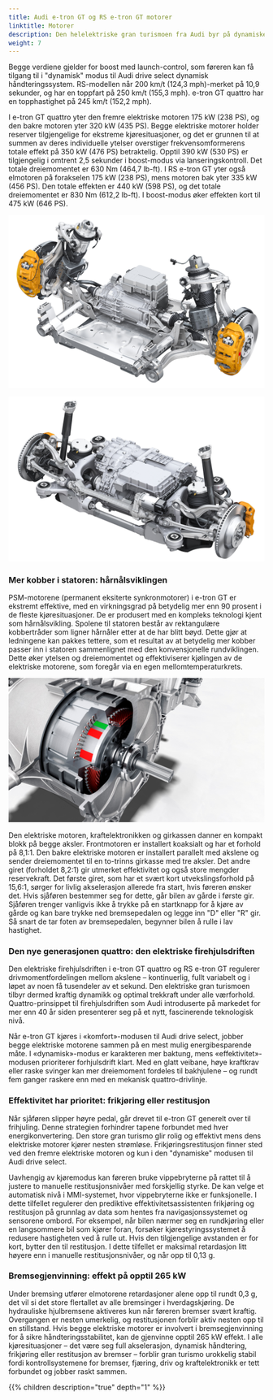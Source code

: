 ```yaml
---
title: Audi e-tron GT og RS e-tron GT motorer
linktitle: Motorer
description: Den helelektriske gran turismoen fra Audi byr på dynamiske kjøreegenskaper i begge modellvariantene. e-tron GT quattro akselererer fra 0 til 100 km/t (62,1 mph) på 4,1 sekunder; RS-modellen oppnår dette på bare 3,3 sekunder.
weight: 7
---
```

 
Begge verdiene gjelder for boost med launch-control, som føreren kan få tilgang til i "dynamisk" modus til Audi drive select dynamisk håndteringssystem. RS-modellen når 200 km/t (124,3 mph)-merket på 10,9 sekunder, og har en toppfart på 250 km/t (155,3 mph). e-tron GT quattro har en topphastighet på 245 km/t (152,2 mph).

I e-tron GT quattro yter den fremre elektriske motoren 175 kW (238 PS), og den bakre motoren yter 320 kW (435 PS). Begge elektriske motorer holder reserver tilgjengelige for ekstreme kjøresituasjoner, og det er grunnen til at summen av deres individuelle ytelser overstiger frekvensomformerens totale effekt på 350 kW (476 PS) betraktelig. Opptil 390 kW (530 PS) er tilgjengelig i omtrent 2,5 sekunder i boost-modus via lanseringskontroll. Det totale dreiemomentet er 630 Nm (464,7 lb-ft). I RS e-tron GT yter også elmotoren på forakselen 175 kW (238 PS), mens motoren bak yter 335 kW (456 PS). Den totale effekten er 440 kW (598 PS), og det totale dreiemomentet er 830 Nm (612,2 lb-ft). I boost-modus øker effekten kort til 475 kW (646 PS).

![Bakmotor](frontmotor_1.jpg "Elektrisk motor foran med fjæring")

![Bakmotor](rearmotor_1.jpg "Bakmotor med fjæring")

### Mer kobber i statoren: hårnålsviklingen

PSM-motorene (permanent eksiterte synkronmotorer) i e-tron GT er ekstremt effektive, med en virkningsgrad på betydelig mer enn 90 prosent i de fleste kjøresituasjoner. De er produsert med en kompleks teknologi kjent som hårnålsvikling. Spolene til statoren består av rektangulære kobbertråder som ligner hårnåler etter at de har blitt bøyd. Dette gjør at ledningene kan pakkes tettere, som et resultat av at betydelig mer kobber passer inn i statoren sammenlignet med den konvensjonelle rundviklingen. Dette øker ytelsen og dreiemomentet og effektiviserer kjølingen av de elektriske motorene, som foregår via en egen mellomtemperaturkrets.

![Bakmotor](rearmotor_3.jpg "Audi e-tron GT elektrisk motor med hårnålsvikling")

Den elektriske motoren, kraftelektronikken og girkassen danner en kompakt blokk på begge aksler. Frontmotoren er installert koaksialt og har et forhold på 8,1:1. Den bakre elektriske motoren er installert parallelt med akslene og sender dreiemomentet til en to-trinns girkasse med tre aksler. Det andre giret (forholdet 8,2:1) gir utmerket effektivitet og også store mengder reservekraft. Det første giret, som har et svært kort utvekslingsforhold på 15,6:1, sørger for livlig akselerasjon allerede fra start, hvis føreren ønsker det. Hvis sjåføren bestemmer seg for dette, går bilen av gårde i første gir. Sjåføren trenger vanligvis ikke å trykke på en startknapp for å kjøre av gårde og kan bare trykke ned bremsepedalen og legge inn "D" eller "R" gir. Så snart de tar foten av bremsepedalen, begynner bilen å rulle i lav hastighet.

### Den nye generasjonen quattro: den elektriske firehjulsdriften

Den elektriske firehjulsdriften i e-tron GT quattro og RS e-tron GT regulerer drivmomentfordelingen mellom akslene – kontinuerlig, fullt variabelt og i løpet av noen få tusendeler av et sekund. Den elektriske gran turismoen tilbyr dermed kraftig dynamikk og optimal trekkraft under alle værforhold. Quattro-prinsippet til firehjulsdriften som Audi introduserte på markedet for mer enn 40 år siden presenterer seg på et nytt, fascinerende teknologisk nivå.

Når e-tron GT kjøres i «komfort»-modusen til Audi drive select, jobber begge elektriske motorene sammen på en mest mulig energibesparende måte. I «dynamisk»-modus er karakteren mer baktung, mens «effektivitet»-modusen prioriterer forhjulsdrift klart. Med en glatt veibane, høye kraftkrav eller raske svinger kan mer dreiemoment fordeles til bakhjulene – og rundt fem ganger raskere enn med en mekanisk quattro-drivlinje.

### Effektivitet har prioritet: frikjøring eller restitusjon

Når sjåføren slipper høyre pedal, går drevet til e-tron GT generelt over til frihjuling. Denne strategien forhindrer tapene forbundet med hver energikonvertering. Den store gran turismo glir rolig og effektivt mens dens elektriske motorer kjører nesten strømløse. Frikjøringsrestitusjon finner sted ved den fremre elektriske motoren og kun i den "dynamiske" modusen til Audi drive select.

Uavhengig av kjøremodus kan føreren bruke vippebryterne på rattet til å justere to manuelle restitusjonsnivåer med forskjellig styrke. De kan velge et automatisk nivå i MMI-systemet, hvor vippebryterne ikke er funksjonelle. I dette tilfellet regulerer den prediktive effektivitetsassistenten frikjøring og restitusjon på grunnlag av data som hentes fra navigasjonssystemet og sensorene ombord. For eksempel, når bilen nærmer seg en rundkjøring eller en langsommere bil som kjører foran, forsøker kjørestyringssystemet å redusere hastigheten ved å rulle ut. Hvis den tilgjengelige avstanden er for kort, bytter den til restitusjon. I dette tilfellet er maksimal retardasjon litt høyere enn i manuelle restitusjonsnivåer, og når opp til 0,13 g.

### Bremsegjenvinning: effekt på opptil 265 kW

Under bremsing utfører elmotorene retardasjoner alene opp til rundt 0,3 g, det vil si det store flertallet av alle bremsinger i hverdagskjøring. De hydrauliske hjulbremsene aktiveres kun når føreren bremser svært kraftig. Overgangen er nesten umerkelig, og restitusjonen forblir aktiv nesten opp til en stillstand. Hvis begge elektriske motorer er involvert i bremsegjenvinning for å sikre håndteringsstabilitet, kan de gjenvinne opptil 265 kW effekt. I alle kjøresituasjoner – det være seg full akselerasjon, dynamisk håndtering, frikjøring eller restitusjon av bremser – forblir gran turismo urokkelig stabil fordi kontrollsystemene for bremser, fjæring, driv og kraftelektronikk er tett forbundet og jobber raskt sammen.

{{% children description="true" depth="1" %}}
